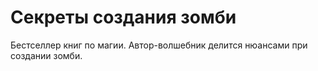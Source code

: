 # Секреты создания зомби

Бестселлер книг по магии. Автор-волшебник делится нюансами при создании зомби.
